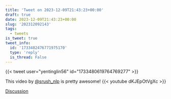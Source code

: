 ```yaml
---
title: 'Tweet on 2023-12-09T21:43:23+00:00'
draft: true
date: 2023-12-09T21:43:23+00:00
slug: '202312092143'
tags:
  - tweets
is_tweet: true
tweet_info:
  id: '1733482476771975170'
  type: 'reply'
  is_thread: False
---
```




{{< tweet user="yentinglin56" id="1733480619764769277" >}}

This video by [@srush_nlp](https://x.com/srush_nlp) is pretty awesome! {{< youtube dKJEpOtVgXc >}}

[Discussion](https://x.com/sytelus/status/1733482476771975170)
